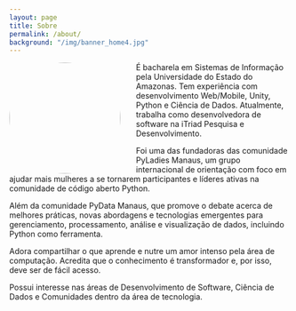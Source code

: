 ```yaml
---
layout: page
title: Sobre
permalink: /about/
background: "/img/banner_home4.jpg"
---
```


<center><img src="{{ site.url }}{{ site.baseurl }}/img/sobre/profile.jpeg" style="width:200px; float:left; margin-right:2em; border-radius:50%"/></center>

É bacharela em Sistemas de Informação pela Universidade do Estado do Amazonas. Tem experiência com desenvolvimento Web/Mobile, Unity, Python e Ciência de Dados. Atualmente, trabalha como desenvolvedora de software na iTriad Pesquisa e Desenvolvimento.

Foi uma das fundadoras das comunidade PyLadies Manaus, um grupo internacional de orientação com foco em ajudar mais mulheres a se tornarem participantes e líderes ativas na comunidade de código aberto Python.

Além da comunidade PyData Manaus, que promove o debate acerca de melhores práticas, novas abordagens e tecnologias emergentes para gerenciamento, processamento, análise e visualização de dados, incluindo Python como ferramenta.

Adora compartilhar o que aprende e nutre um amor intenso pela área de computação. Acredita que o conhecimento é transformador e, por isso, deve ser de fácil acesso.

Possui interesse nas áreas de Desenvolvimento de Software, Ciência de Dados e Comunidades dentro da área de tecnologia.
